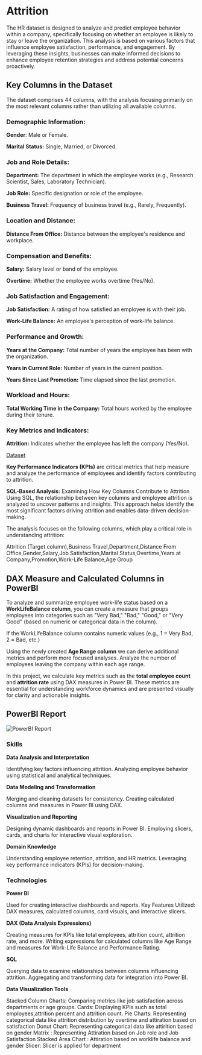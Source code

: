 
# Attrition

The HR dataset is designed to analyze and predict employee behavior within a company, specifically focusing on whether an employee is likely to stay or leave the organization. This analysis is based on various factors that influence employee satisfaction, performance, and engagement. By leveraging these insights, businesses can make informed decisions to enhance employee retention strategies and address potential concerns proactively.


## Key Columns in the Dataset


The dataset comprises 44 columns, with the analysis focusing primarily on the most relevant columns rather than utilizing all available columns.

### Demographic Information:

**Gender**: Male or Female.

**Marital Status:** Single, Married, or Divorced.
### Job and Role Details:

**Department:** The department in which the employee works (e.g., Research Scientist, Sales, Laboratory Technician).

**Job Role:** Specific designation or role of the employee.

**Business Travel:** Frequency of business travel (e.g., Rarely, Frequently).


### Location and Distance:
**Distance From Office:** Distance between the employee's residence and workplace.

### Compensation and Benefits:

**Salary:** Salary level or band of the employee.

**Overtime:** Whether the employee works overtime (Yes/No).
### Job Satisfaction and Engagement:

**Job Satisfaction:** A rating of how satisfied an employee is with their job.

**Work-Life Balance:** An employee's perception of work-life balance.

### Performance and Growth:

**Years at the Company:** Total number of years the employee has been with the organization.

**Years in Current Role:** Number of years in the current position.

**Years Since Last Promotion:** Time elapsed since the last promotion.

### Workload and Hours:

**Total Working Time in the Company:** Total hours worked by the employee during their tenure.

### Key Metrics and Indicators:

**Attrition:** Indicates whether the employee has left the company (Yes/No).

[Dataset](https://github.com/VikyathShetty/HR_attiration-Data-Analysis)

**Key Performance Indicators (KPIs)** are critical metrics that help measure and analyze the performance of employees and identify factors contributing to attrition.


**SQL-Based Analysis:**
 Examining How Key Columns Contribute to Attrition
Using SQL, the relationship between key columns and employee attrition is analyzed to uncover patterns and insights. This approach helps identify the most significant factors driving attrition and enables data-driven decision-making.

The analysis focuses on the following columns, which play a critical role in understanding attrition:

Attrition (Target column),Business Travel,Department,Distance From Office,Gender,Salary,Job Satisfaction,Marital Status,Overtime,Years at Company,Promotion,Work-Life Balance,Age Group


## DAX Measure and Calculated Columns in PowerBI


To analyze and summarize employee work-life status based on a **WorkLifeBalance column**, you can create a measure that groups employees into categories such as "Very Bad," "Bad," "Good," or "Very Good" (based on numeric or categorical data in the column).

If the WorkLifeBalance column contains numeric values (e.g., 1 = Very Bad, 2 = Bad, etc.)

Using the newly created **Age Range column** we can derive additional metrics and perform more focused analyses.
Analyze the number of employees leaving the company within each age range.

In this project, we calculate key metrics such as the **total employee count** and **attrition rate** using DAX measures in Power BI. These metrics are essential for understanding workforce dynamics and are presented visually for clarity and actionable insights.


## PowerBI Report

![PowerBI Report](https://github.com/VikyathShetty/HR_attiration-Data-Analysis/blob/main/images/Screenshot%202024-12-11%20080838.png)


### Skills

**Data Analysis and Interpretation**

Identifying key factors influencing attrition.
Analyzing employee behavior using statistical and analytical techniques.

**Data Modeling and Transformation**

Merging and cleaning datasets for consistency.
Creating calculated columns and measures in Power BI using DAX.

**Visualization and Reporting**

Designing dynamic dashboards and reports in Power BI.
Employing slicers, cards, and charts for interactive visual exploration.

**Domain Knowledge**

Understanding employee retention, attrition, and HR metrics.
Leveraging key performance indicators (KPIs) for decision-making.

### Technologies
**Power BI**

Used for creating interactive dashboards and reports.
Key Features Utilized: DAX measures, calculated columns, card visuals, and interactive slicers.

**DAX (Data Analysis Expressions)**

Creating measures for KPIs like total employees, attrition count, attrition rate, and more.
Writing expressions for calculated columns like Age Range and measures for Work-Life Balance and Performance Rating.

**SQL**

Querying data to examine relationships between columns influencing attrition.
Aggregating and transforming data for integration into Power BI.

**Data Visualization Tools**

Stacked Column Charts: Comparing metrics like job satisfaction across departments or age groups.
Cards: Displaying KPIs such as total employees,attrition percent and attrition count.
Pie Charts: Representing categorical data like attrition distribution by overtime and attiration based on satisfaction
Donut Chart: Representing categorical data like attirition based on gender
Matrix : Representing Attiration based on Job role and Job Satisfaction
Stacked Area Chart : Attiration based on worklife balance and gender
Slicer: Slicer is applied for department








